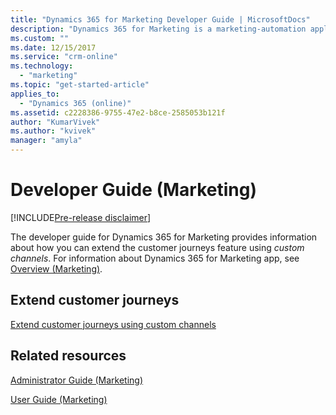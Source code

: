 ```yaml
---
title: "Dynamics 365 for Marketing Developer Guide | MicrosoftDocs"
description: "Dynamics 365 for Marketing is a marketing-automation application that helps turn prospects into business relationships. It includes a collection of apps and solutions that are fully integrated and seamlessly work together to create a comprehensive marketing application."
ms.custom: ""
ms.date: 12/15/2017
ms.service: "crm-online"
ms.technology: 
  - "marketing"
ms.topic: "get-started-article"
applies_to: 
  - "Dynamics 365 (online)"
ms.assetid: c2228386-9755-47e2-b8ce-2585053b121f
author: "KumarVivek"
ms.author: "kvivek"
manager: "amyla"
---
```

# Developer Guide (Marketing)

[!INCLUDE[Pre-release disclaimer](../../includes/cc-beta-prerelease-disclaimer.md)]

The developer guide for Dynamics 365 for Marketing provides information about how you can extend the customer journeys feature using *custom channels*. For information about Dynamics 365 for Marketing app, see [Overview (Marketing)](../../marketing/overview.md).

## Extend customer journeys

[Extend customer journeys using custom channels](extend-customer-journeys-custom-channels.md)

## Related resources

 [Administrator Guide (Marketing)](../../marketing/admin-guide.md)
   
 [User Guide (Marketing)](../../marketing/user-guide.md)   